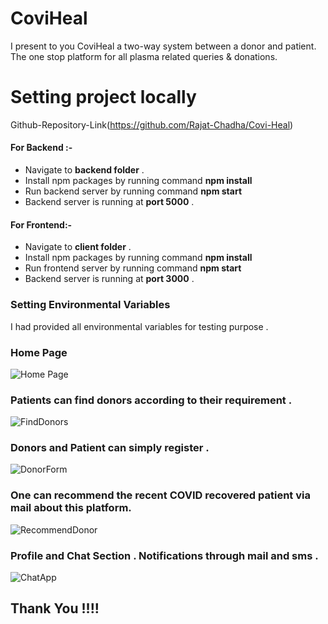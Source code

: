 # CoviHeal
I present to you CoviHeal a two-way system between a donor and patient. The one stop platform for all plasma related queries & donations.

# Setting project locally

Github-Repository-Link(https://github.com/Rajat-Chadha/Covi-Heal)

#### For Backend :- 
 -  Navigate to **backend folder** .
 -  Install npm packages by running command **npm install**
 -  Run backend server by running command **npm start**
 -  Backend server is running at **port 5000** . 
 
#### For Frontend:- 
    
 -  Navigate to **client folder** .
 -  Install npm packages by running command **npm install**
 -  Run frontend server by running command **npm start**
 -  Backend server is running at **port 3000** . 


### Setting Environmental Variables 
I had provided all environmental variables for testing purpose .

### Home Page
![Home Page ](https://i.imgur.com/4nPe9hX.png)
### Patients can find donors according to their requirement .
![FindDonors](https://i.imgur.com/UjCol4r.png)
### Donors and Patient can simply register .
![DonorForm](https://i.imgur.com/uGPp4Ig.png)
### One can recommend the recent COVID recovered patient via mail about this platform. 
![RecommendDonor](https://i.imgur.com/wLIG2rP.png)
### Profile and Chat Section . Notifications through mail and sms . 
![ChatApp](https://i.imgur.com/1uZ7WlA.png)


## Thank You !!!!



